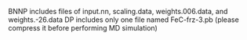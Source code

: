 BNNP includes files of input.nn, scaling.data, weights.006.data, and weights.-26.data
DP includes only one file named FeC-frz-3.pb (please compress it before performing MD simulation)
